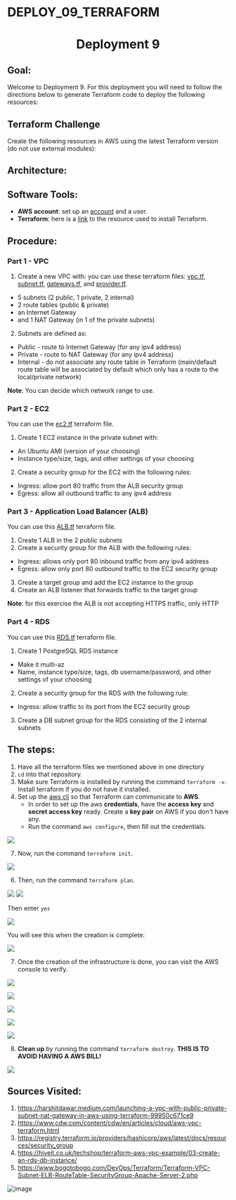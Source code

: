 # DEPLOY_09_TERRAFORM

<h1 align=center>Deployment 9</h1>

## Goal:

Welcome to Deployment 9. For this deployment you will need to follow the directions below to generate Terraform code to deploy the following resources:

## Terraform Challenge
Create the following resources in AWS using the latest Terraform version (do not use external modules):

## Architecture:

## Software Tools:

   * **AWS account**: set up an [account](https://docs.aws.amazon.com/polly/latest/dg/setting-up.html) and a user.
   * **Terraform**: here is a [link](https://learn.hashicorp.com/tutorials/terraform/install-cli) to the resource used to install Terraform.

## Procedure:

### Part 1 - VPC
1. Create a new VPC with: you can use these terraform files: [vpc.tf](https://github.com/ibrahima1289/DEPLOY_09_TERRAFORM/blob/NAME/DEPLOYMENT9/vpc.tf), [subnet.tf](https://github.com/ibrahima1289/DEPLOY_09_TERRAFORM/blob/NAME/DEPLOYMENT9/subnet.tf), [gateways.tf](https://github.com/ibrahima1289/DEPLOY_09_TERRAFORM/blob/NAME/DEPLOYMENT9/gateways.tf), and [provider.tf](https://github.com/ibrahima1289/DEPLOY_09_TERRAFORM/blob/NAME/DEPLOYMENT9/provider.tf).
  * 5 subnets (2 public, 1 private, 2 internal)
  * 2 route tables (public & private)
  * an Internet Gateway
  * and 1 NAT Gateway (in 1 of the private subnets)

2. Subnets are defined as:
 * Public - route to Internet Gateway (for any ipv4 address)
 * Private - route to NAT Gateway (for any ipv4 address)
 * Internal - do not associate any route table in Terraform (main/default route table will be associated by default which only has a route to the local/private network)

**Note**: You can decide which network range to use.

### Part 2 - EC2

You can use the [ec2.tf](https://github.com/ibrahima1289/DEPLOY_09_TERRAFORM/blob/NAME/DEPLOYMENT9/ec2.tf) terraform file.
1. Create 1 EC2 instance in the private subnet with:
  * An Ubuntu AMI (version of your choosing)
  * Instance type/size, tags, and other settings of your choosing
2. Create a security group for the EC2 with the following rules:
  * Ingress: allow port 80 traffic from the ALB security group
  * Egress: allow all outbound traffic to any ipv4 address

### Part 3 - Application Load Balancer (ALB)

You can use this [ALB.tf](https://github.com/ibrahima1289/DEPLOY_09_TERRAFORM/blob/NAME/DEPLOYMENT9/ALB.tf) terraform file.

1. Create 1 ALB in the 2 public subnets
2. Create a security group for the ALB with the following rules:
  * Ingress: allows only port 80 inbound traffic from any ipv4 address
  * Egress: allow only port 80 outbound traffic to the EC2 security group
3. Create a target group and add the EC2 instance to the group
4. Create an ALB listener that forwards traffic to the target group

**Note**: for this exercise the ALB is not accepting HTTPS traffic, only HTTP

### Part 4 - RDS

You can use this [RDS.tf](https://github.com/ibrahima1289/DEPLOY_09_TERRAFORM/blob/NAME/DEPLOYMENT9/RDS.tf) terraform file.

1. Create 1 PostgreSQL RDS instance
  * Make it multi-az
  * Name, instance type/size, tags, db username/password, and other settings of your choosing
2. Create a security group for the RDS with the following rule:
  * Ingress: allow traffic to its port from the EC2 security group
3. Create a DB subnet group for the RDS consisting of the 2 internal subnets

## The steps:

1. Have all the terraform files we mentioned above in one directory
2. `cd` into that repository.
3. Make sure Terraform is installed by running the command `terraform -v`. Install terraform if you do not have it installed.
4. Set up the [aws cli](https://docs.aws.amazon.com/polly/latest/dg/setup-aws-cli.html) so that Terraform can communicate to **AWS**.
    * In order to set up the aws **credentials**, have the **access key** and **secret access key** ready. Create a **key pair** on AWS if you don't have any.
    * Run the command `aws configure`, then fill out the credentials.

![](images/d9-14.PNG)

7. Now, run the command `terraform init`.

![](images/d9-1.PNG)

6. Then, run the command `terraform plan`.

![](images/d9-2.PNG)
![](images/d9-3.PNG)

Then enter `yes`

![](images/d9-5.PNG)

You will see this when the creation is complete:

![](images/d9-11.PNG)

7. Once the creation of the infrastructure is done, you can visit the AWS console to verify.

![](images/d9-6.PNG)

![](images/d9-7.PNG)

![](images/d9-8.PNG)

![](images/d9-9.PNG)

![](images/d9-10.PNG)

8. **Clean up** by running the command `terraform destroy`. **THIS IS TO AVOID HAVING A AWS BILL!**

![](images/d9-13.PNG)

## Sources Visited:
1. https://harshitdawar.medium.com/launching-a-vpc-with-public-private-subnet-nat-gateway-in-aws-using-terraform-99950c671ce9
2. https://www.cdw.com/content/cdw/en/articles/cloud/aws-vpc-terraform.html
3. https://registry.terraform.io/providers/hashicorp/aws/latest/docs/resources/security_group
4. https://hiveit.co.uk/techshop/terraform-aws-vpc-example/03-create-an-rds-db-instance/
5. https://www.bogotobogo.com/DevOps/Terraform/Terraform-VPC-Subnet-ELB-RouteTable-SecurityGroup-Apache-Server-2.php
  

![image](https://p2zk82o7hr3yb6ge7gzxx4ki-wpengine.netdna-ssl.com/wp-content/uploads/terraform-x-aws-1.png)
